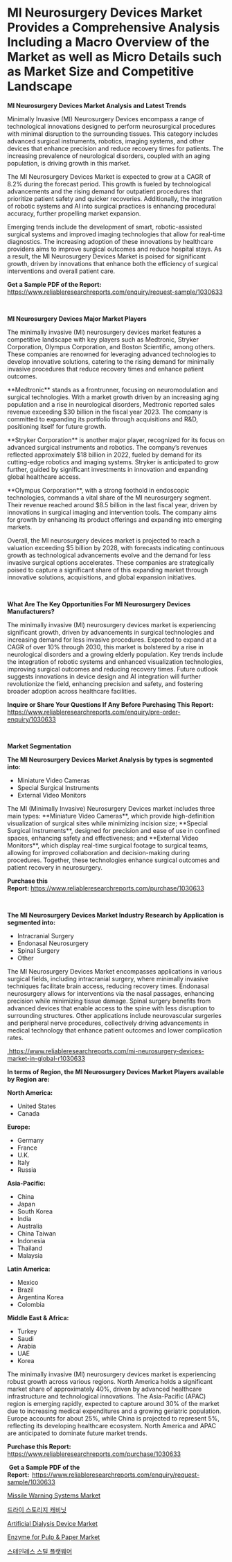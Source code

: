 <p><h1>MI Neurosurgery Devices Market Provides a Comprehensive Analysis Including a Macro Overview of the Market as well as Micro Details such as Market Size and Competitive Landscape</h1></p><p><strong>MI Neurosurgery Devices Market Analysis and Latest Trends</strong></p>
<p><p>Minimally Invasive (MI) Neurosurgery Devices encompass a range of technological innovations designed to perform neurosurgical procedures with minimal disruption to the surrounding tissues. This category includes advanced surgical instruments, robotics, imaging systems, and other devices that enhance precision and reduce recovery times for patients. The increasing prevalence of neurological disorders, coupled with an aging population, is driving growth in this market.</p><p>The MI Neurosurgery Devices Market is expected to grow at a CAGR of 8.2% during the forecast period. This growth is fueled by technological advancements and the rising demand for outpatient procedures that prioritize patient safety and quicker recoveries. Additionally, the integration of robotic systems and AI into surgical practices is enhancing procedural accuracy, further propelling market expansion. </p><p>Emerging trends include the development of smart, robotic-assisted surgical systems and improved imaging technologies that allow for real-time diagnostics. The increasing adoption of these innovations by healthcare providers aims to improve surgical outcomes and reduce hospital stays. As a result, the MI Neurosurgery Devices Market is poised for significant growth, driven by innovations that enhance both the efficiency of surgical interventions and overall patient care.</p></p>
<p><strong>Get a Sample PDF of the Report:&nbsp;</strong> <a href="https://www.reliableresearchreports.com/enquiry/request-sample/1030633">https://www.reliableresearchreports.com/enquiry/request-sample/1030633</a></p>
<p>&nbsp;</p>
<p><strong>MI Neurosurgery Devices Major Market Players</strong></p>
<p><p>The minimally invasive (MI) neurosurgery devices market features a competitive landscape with key players such as Medtronic, Stryker Corporation, Olympus Corporation, and Boston Scientific, among others. These companies are renowned for leveraging advanced technologies to develop innovative solutions, catering to the rising demand for minimally invasive procedures that reduce recovery times and enhance patient outcomes.</p><p>**Medtronic** stands as a frontrunner, focusing on neuromodulation and surgical technologies. With a market growth driven by an increasing aging population and a rise in neurological disorders, Medtronic reported sales revenue exceeding $30 billion in the fiscal year 2023. The company is committed to expanding its portfolio through acquisitions and R&D, positioning itself for future growth.</p><p>**Stryker Corporation** is another major player, recognized for its focus on advanced surgical instruments and robotics. The company’s revenues reflected approximately $18 billion in 2022, fueled by demand for its cutting-edge robotics and imaging systems. Stryker is anticipated to grow further, guided by significant investments in innovation and expanding global healthcare access.</p><p>**Olympus Corporation**, with a strong foothold in endoscopic technologies, commands a vital share of the MI neurosurgery segment. Their revenue reached around $8.5 billion in the last fiscal year, driven by innovations in surgical imaging and intervention tools. The company aims for growth by enhancing its product offerings and expanding into emerging markets.</p><p>Overall, the MI neurosurgery devices market is projected to reach a valuation exceeding $5 billion by 2028, with forecasts indicating continuous growth as technological advancements evolve and the demand for less invasive surgical options accelerates. These companies are strategically poised to capture a significant share of this expanding market through innovative solutions, acquisitions, and global expansion initiatives.</p></p>
<p>&nbsp;</p>
<p><strong>What Are The Key Opportunities For MI Neurosurgery Devices Manufacturers?</strong></p>
<p><p>The minimally invasive (MI) neurosurgery devices market is experiencing significant growth, driven by advancements in surgical technologies and increasing demand for less invasive procedures. Expected to expand at a CAGR of over 10% through 2030, this market is bolstered by a rise in neurological disorders and a growing elderly population. Key trends include the integration of robotic systems and enhanced visualization technologies, improving surgical outcomes and reducing recovery times. Future outlook suggests innovations in device design and AI integration will further revolutionize the field, enhancing precision and safety, and fostering broader adoption across healthcare facilities.</p></p>
<p><strong>Inquire or Share Your Questions If Any Before Purchasing This Report:</strong> <a href="https://www.reliableresearchreports.com/enquiry/pre-order-enquiry/1030633">https://www.reliableresearchreports.com/enquiry/pre-order-enquiry/1030633</a></p>
<p>&nbsp;</p>
<p><strong>Market Segmentation</strong></p>
<p><strong>The MI Neurosurgery Devices Market Analysis by types is segmented into:</strong></p>
<p><ul><li>Miniature Video Cameras</li><li>Special Surgical Instruments</li><li>External Video Monitors</li></ul></p>
<p><p>The MI (Minimally Invasive) Neurosurgery Devices market includes three main types: **Miniature Video Cameras**, which provide high-definition visualization of surgical sites while minimizing incision size; **Special Surgical Instruments**, designed for precision and ease of use in confined spaces, enhancing safety and effectiveness; and **External Video Monitors**, which display real-time surgical footage to surgical teams, allowing for improved collaboration and decision-making during procedures. Together, these technologies enhance surgical outcomes and patient recovery in neurosurgery.</p></p>
<p><strong>Purchase this Report:&nbsp;</strong><a href="https://www.reliableresearchreports.com/purchase/1030633">https://www.reliableresearchreports.com/purchase/1030633</a></p>
<p>&nbsp;</p>
<p><strong>The MI Neurosurgery Devices Market Industry Research by Application is segmented into:</strong></p>
<p><ul><li>Intracranial Surgery</li><li>Endonasal Neurosurgery</li><li>Spinal Surgery</li><li>Other</li></ul></p>
<p><p>The MI Neurosurgery Devices Market encompasses applications in various surgical fields, including intracranial surgery, where minimally invasive techniques facilitate brain access, reducing recovery times. Endonasal neurosurgery allows for interventions via the nasal passages, enhancing precision while minimizing tissue damage. Spinal surgery benefits from advanced devices that enable access to the spine with less disruption to surrounding structures. Other applications include neurovascular surgeries and peripheral nerve procedures, collectively driving advancements in medical technology that enhance patient outcomes and lower complication rates.</p></p>
<p><a href="https://www.reliableresearchreports.com/mi-neurosurgery-devices-market-in-global-r1030633">&nbsp;https://www.reliableresearchreports.com/mi-neurosurgery-devices-market-in-global-r1030633</a></p>
<p><strong>In terms of Region, the MI Neurosurgery Devices Market Players available by Region are:</strong></p>
<p>
    <p> <strong> North America: </strong>
        <ul>
            <li>United States</li>
            <li>Canada</li>
        </ul>
        </p> 
    <p> <strong> Europe: </strong>
        <ul>
            <li>Germany</li>
            <li>France</li>
            <li>U.K.</li>
            <li>Italy</li>
            <li>Russia</li>
        </ul>
        </p> 
    <p> <strong> Asia-Pacific: </strong>
        <ul>
            <li>China</li>
            <li>Japan</li>
            <li>South Korea</li>
            <li>India</li>
            <li>Australia</li>
            <li>China Taiwan</li>
            <li>Indonesia</li>
            <li>Thailand</li>
            <li>Malaysia</li>
        </ul>
        </p> 
    <p> <strong> Latin America: </strong>
        <ul>
            <li>Mexico</li>
            <li>Brazil</li>
            <li>Argentina Korea</li>
            <li>Colombia</li>
        </ul>
        </p> 
    <p> <strong> Middle East & Africa: </strong>
        <ul>
            <li>Turkey</li>
            <li>Saudi</li>
            <li>Arabia</li>
            <li>UAE</li>
            <li>Korea</li>
        </ul>
    </p>
    </p>
<p><p>The minimally invasive (MI) neurosurgery devices market is experiencing robust growth across various regions. North America holds a significant market share of approximately 40%, driven by advanced healthcare infrastructure and technological innovations. The Asia-Pacific (APAC) region is emerging rapidly, expected to capture around 30% of the market due to increasing medical expenditures and a growing geriatric population. Europe accounts for about 25%, while China is projected to represent 5%, reflecting its developing healthcare ecosystem. North America and APAC are anticipated to dominate future market trends.</p></p>
<p><strong>Purchase this Report: </strong><a href="https://www.reliableresearchreports.com/purchase/1030633">https://www.reliableresearchreports.com/purchase/1030633</a></p>
<p>&nbsp;<strong>Get a Sample PDF of the Report:&nbsp;&nbsp;</strong><a href="https://www.reliableresearchreports.com/enquiry/request-sample/1030633">https://www.reliableresearchreports.com/enquiry/request-sample/1030633</a></p>
<p><strong></strong></p>
<p><p><a href="https://www.linkedin.com/pulse/missile-warning-systems-market-share-size-trends-industry-analysis-kscof?trackingId=07X9f8ENS7qPA5VztR%2BNHw%3D%3D">Missile Warning Systems Market</a></p><p><a href="https://medium.com/@bobbykihnyt57786/%EC%8B%9C%EC%9E%A5-%ED%86%B5%EC%B0%B0%EB%A0%A5-%EA%B8%80%EB%A1%9C%EB%B2%8C-%EA%B1%B4%EC%A1%B0-%EC%A0%80%EC%9E%A5-%EC%BA%90%EB%B9%84%EB%8B%9B-%EC%8B%9C%EC%9E%A5-%EC%A0%84%EB%A7%9D-%EB%B0%8F-%ED%98%81%EC%8B%A0-%ED%8A%B8%EB%A0%8C%EB%93%9C-2024-2031-b724d57ffaa4">드라이 스토리지 캐비닛</a></p><p><a href="https://issuu.com/reportprime-2/docs/artificial-dialysis-device-market-s_929953d9b9d58b">Artificial Dialysis Device Market</a></p><p><a href="https://github.com/ChiragRp1/Market-Research-Report-List-6/blob/main/enzyme-for-pulp-paper-market.md">Enzyme for Pulp & Paper Market</a></p><p><a href="https://medium.com/@othaleffler61/%EC%8A%A4%ED%85%8C%EC%9D%B8%EB%A6%AC%EC%8A%A4-%EC%8A%A4%ED%8B%B8-%EC%88%98%EC%A0%80-%EC%8B%9C%EC%9E%A5-%EA%B7%9C%EB%AA%A8-%EB%B0%8F-%EC%A0%90%EC%9C%A0%EC%9C%A8-%EB%B6%84%EC%84%9D-%EC%84%B1%EC%9E%A5-%EC%B6%94%EC%84%B8-%EB%B0%8F-%EC%98%88%EC%B8%A1-2024-2031-a9d4d2ce3326">스테인레스 스틸 플랫웨어</a></p></p>